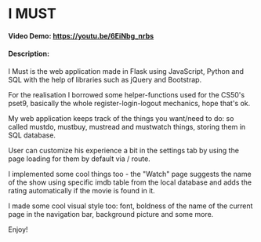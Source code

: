 # I MUST
#### Video Demo:  https://youtu.be/6EiNbg_nrbs
#### Description:
I Must is the web application made in Flask using JavaScript, Python and SQL 
with the help of libraries such as jQuery and Bootstrap.

For the realisation I borrowed some helper-functions used for the CS50's pset9,
basically the whole register-login-logout mechanics, hope that's ok.

My web application keeps track of the things you want/need to do: so called
mustdo, mustbuy, mustread and mustwatch things, storing them in SQL database.

User can customize his experience a bit in the settings tab by using the page
loading for them by default via / route.

I implemented some cool things too - the "Watch" page suggests the name of the
show using specific imdb table from the local database and adds the rating
automatically if the movie is found in it.

I made some cool visual style too: font, boldness of the name of the current
page in the navigation bar, background picture and some more.

Enjoy!